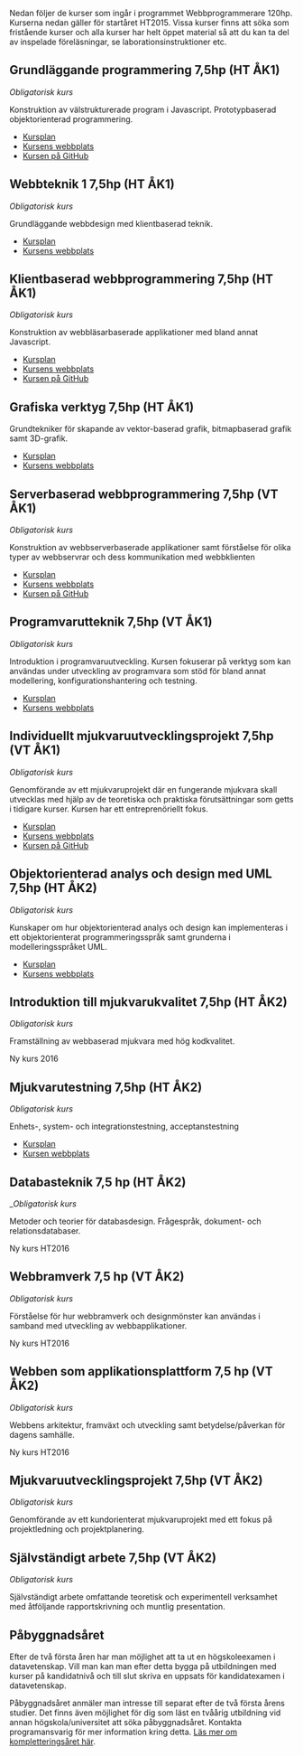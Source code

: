 Nedan följer de kurser som ingår i programmet Webbprogrammerare 120hp. Kurserna nedan gäller för startåret HT2015. Vissa kurser finns att söka som fristående kurser och alla kurser har helt öppet material så att du kan ta del av inspelade föreläsningar, se laborationsinstruktioner etc.

## Grundläggande programmering 7,5hp (HT ÅK1)
_Obligatorisk kurs_

Konstruktion av välstrukturerade program i Javascript. Prototypbaserad objektorienterad programmering.

* [Kursplan](http://kursplan.lnu.se/kursplaner/kursplan-1DV021.pdf)
* [Kursens webbplats](https://coursepress.lnu.se/kurs/grundlaggande-programmering/)
* [Kursen på GitHub](https://github.com/1dv021)

## Webbteknik 1 7,5hp (HT ÅK1)
_Obligatorisk kurs_

Grundläggande webbdesign med klientbaserad teknik.

* [Kursplan](http://kursplan.lnu.se/kursplaner/kursplan-1ME321.pdf)
* [Kursens webbplats](http://medieteknik.lnu.se/1me321/)

## Klientbaserad webbprogrammering 7,5hp (HT ÅK1)
_Obligatorisk kurs_

Konstruktion av webbläsarbaserade applikationer med bland annat Javascript.

* [Kursplan](http://kursplan.lnu.se/kursplaner/kursplan-1DV022.pdf)
* [Kursens webbplats](https://coursepress.lnu.se/kurs/klientbaserad-webbprogrammering/)
* [Kursen på GitHub](https://github.com/1dv022)

## Grafiska verktyg 7,5hp (HT ÅK1)

Grundtekniker för skapande av vektor-baserad grafik, bitmapbaserad grafik samt 3D-grafik.

* [Kursplan](http://kursplan.lnu.se/kursplaner/kursplan-1ME402.pdf)
* [Kursens webbplats](https://coursepress.lnu.se/kurs/grafiska-verktyg/)

## Serverbaserad webbprogrammering 7,5hp (VT ÅK1)
_Obligatorisk kurs_

Konstruktion av webbserverbaserade applikationer samt förståelse för olika typer av webbservrar och dess kommunikation med webbklienten

* [Kursplan](http://kursplan.lnu.se/kursplaner/kursplan-1DV023.pdf)
* [Kursens webbplats](https://coursepress.lnu.se/kurs/serverbaserad-webbprogrammering/)
* [Kursen på GitHub](https://github.com/1dv023)

## Programvarutteknik 7,5hp (VT ÅK1)
_Obligatorisk kurs_

Introduktion i programvaruutveckling. Kursen fokuserar på verktyg som kan användas under utveckling av programvara som stöd för bland annat modellering, konfigurationshantering och testning.

* [Kursplan](http://kursplan.lnu.se/kursplaner/kursplan-1DV100.pdf)
* [Kursens webbplats](https://mymoodle.lnu.se/course/view.php?id=18996)

## Individuellt mjukvaruutvecklingsprojekt 7,5hp (VT ÅK1)
_Obligatorisk kurs_

Genomförande av ett mjukvaruprojekt där en fungerande mjukvara skall utvecklas med hjälp av de teoretiska och praktiska förutsättningar som getts i tidigare kurser. Kursen har ett entreprenöriellt fokus.

* [Kursplan](http://kursplan.lnu.se/kursplaner/kursplan-1DV430.pdf)
* [Kursens webbplats](//coursepress.lnu.se/kurs/individuellt-mjukvaruutvecklingsprojekt/)
* [Kursen på GitHub](https://github.com/1dv430)

## Objektorienterad analys och design med UML 7,5hp (HT ÅK2)
_Obligatorisk kurs_

Kunskaper om hur objektorienterad analys och design kan implementeras i ett objektorienterat programmeringsspråk samt grunderna i modelleringsspråket UML.

* [Kursplan](http://kursplan.lnu.se/kursplaner/kursplan-1DV407.pdf)
* [Kursens webbplats](//coursepress.lnu.se/kurs/objektorienterad-analys-och-design-med-uml/)


## Introduktion till mjukvarukvalitet 7,5hp (HT ÅK2)
_Obligatorisk kurs_

Framställning av webbaserad mjukvara med hög kodkvalitet.

Ny kurs 2016

## Mjukvarutestning 7,5hp (HT ÅK2)
_Obligatorisk kurs_

Enhets-, system- och integrationstestning, acceptanstestning

* [Kursplan](http://kursplan.lnu.se/kursplaner/kursplan-2DV110.pdf)
* [Kursen webbplats](//coursepress.lnu.se/kurs/mjukvarutestning/)

## Databasteknik 7,5 hp (HT ÅK2)
__Obligatorisk kurs_

Metoder och teorier för databasdesign. Frågespråk, dokument- och relationsdatabaser.

Ny kurs HT2016

## Webbramverk 7,5 hp (VT ÅK2)
_Obligatorisk kurs_

Förståelse för hur webbramverk och designmönster kan användas i samband med utveckling av webbapplikationer.

Ny kurs HT2016

## Webben som applikationsplattform 7,5 hp (VT ÅK2)
_Obligatorisk kurs_

Webbens arkitektur, framväxt och utveckling samt betydelse/påverkan för dagens samhälle.

Ny kurs HT2016

## Mjukvaruutvecklingsprojekt 7,5hp (VT ÅK2)
_Obligatorisk kurs_

Genomförande av ett kundorienterat mjukvaruprojekt med ett fokus på projektledning och projektplanering.

## Självständigt arbete 7,5hp (VT ÅK2)
_Obligatorisk kurs_

Självständigt arbete omfattande teoretisk och experimentell verksamhet med åtföljande rapportskrivning och muntlig presentation.

## Påbyggnadsåret

Efter de två första åren har man möjlighet att ta ut en högskoleexamen i datavetenskap. Vill man kan man efter detta bygga på utbildningen med kurser på kandidatnivå och till slut skriva en uppsats för kandidatexamen i datavetenskap.

Påbyggnadsåret anmäler man intresse till separat efter de två första årens studier. Det finns även möjlighet för dig som läst en tvåårig utbildning vid annan högskola/universitet att söka påbyggnadsåret. Kontakta programansvarig för mer information kring detta. [Läs mer om kompletteringsåret här](//coursepress.lnu.se/program/webbprogrammerare/student/kompletteringsar/).

